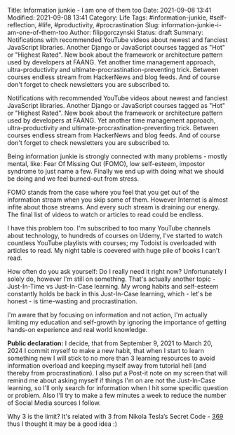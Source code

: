 Title: Information junkie - I am one of them too
Date: 2021-09-08 13:41
Modified: 2021-09-08 13:41
Category: Life
Tags: #information-junkie, #self-reflection, #life, #productivity, #procrastination
Slug: information-junkie-i-am-one-of-them-too
Author: filipgorczynski
Status: draft
Summary: Notifications with recommended YouTube videos about newest and fanciest JavaScript libraries. Another Django or JavaScript courses tagged as "Hot" or "Highest Rated". New book about the framework or architecture pattern used by developers at FAANG. Yet another time management approach, ultra-productivity and ultimate-procrastination-preventing trick. Between courses endless stream from HackerNews and blog feeds. And of course don't forget to check newsletters you are subscribed to.

Notifications with recommended YouTube videos about newest and fanciest JavaScript libraries. Another Django or JavaScript courses tagged as "Hot" or "Highest Rated". New book about the framework or architecture pattern used by developers at FAANG. Yet another time management approach, ultra-productivity and ultimate-procrastination-preventing trick. Between courses endless stream from HackerNews and blog feeds. And of course don't forget to check newsletters you are subscribed to.

Being information junkie is strongly connected with many problems - mostly mental, like: Fear Of Missing Out (FOMO), low self-esteem, impostor syndrome to just name a few. Finally we end up with doing what we should be doing and we feel burned-out from stress.

FOMO stands from the case where you feel that you get out of the information stream when you skip some of them. However Internet is almost infite about those streams. And every such stream is draining our energy. The final list of videos to watch or articles to read could be endless.

I have this problem too. I'm subscribed to too many YouTube channels about technology, to hundreds of courses on Udemy, I've started to watch countless YouTube playlists with courses; my Todoist is overloaded with articles to read. My night table is coevered with huge pile of books I can't read.

How often do you ask yourself: Do I really need it right now? Unfortunately I solely do, however I'm still on something. That's actually another topic - Just-In-Time vs Just-In-Case learning. My wrong habits and self-esteem constantly holds be back in this Just-In-Case learning, which - let's be honest - is time-wasting and procrastination.

I'm aware that by focusing on information and not action, I'm actually limiting my education and self-growth by ignoring the importance of getting hands-on experience and real world knowledge.

**Public declaration:** I decide, that from September 9, 2021 to March 20, 2024 I commit myself to make a new habit, that when I start to learn something new I will stick to no more than 3 learning resources to avoid information overload and keeping myself away from tutorial hell (and thereby from procrastination). I also put a Post-it note on my screen that will remind me about asking myself if things I'm on are not the Just-In-Case learning, so I'll only search for information when I hit some specific question or problem. Also I'll try to make a few minutes a week to reduce the number of Social Media sources I follow.

Why 3 is the limit? It's related with 3 from Nikola Tesla’s Secret Code - [369](https://www.truthorfiction.com/nikola-tesla-369-theory/) thus I thought it may be a good idea :)
